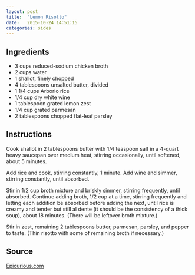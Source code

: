 ```yaml
---
layout: post
title:  "Lemon Risotto"
date:   2015-10-24 14:51:15
categories: sides
---
```


Ingredients
-----------
- 3 cups reduced-sodium chicken broth
- 2 cups water
- 1 shallot, finely chopped
- 4 tablespoons unsalted butter, divided
- 1 1/4 cups Arborio rice
- 1/4 cup dry white wine
- 1 tablespoon grated lemon zest
- 1/4 cup grated parmesan
- 2 tablespoons chopped flat-leaf parsley

Instructions
------------
Cook shallot in 2 tablespoons butter with 1/4 teaspoon salt in a 4-quart heavy
saucepan over medium heat, stirring occasionally, until softened, about 5
minutes.

Add rice and cook, stirring constantly, 1 minute. Add wine and simmer, stirring
constantly, until absorbed.

Stir in 1/2 cup broth mixture and briskly simmer, stirring frequently, until
absorbed. Continue adding broth, 1/2 cup at a time, stirring frequently and
letting each addition be absorbed before adding the next, until rice is creamy
and tender but still al dente (it should be the consistency of a thick soup),
about 18 minutes. (There will be leftover broth mixture.)

Stir in zest, remaining 2 tablespoons butter, parmesan, parsley, and
pepper to taste. (Thin risotto with some of remaining broth if necessary.)

Source
------
[Epicurious.com](http://www.epicurious.com/recipes/food/views/Lemony-Risotto-with-Asparagus-and-Shrimp-352773?mbid=ipapp)


